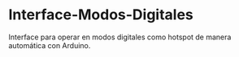 # Interface-Modos-Digitales
Interface para operar en modos digitales como hotspot de manera automática con Arduino.

